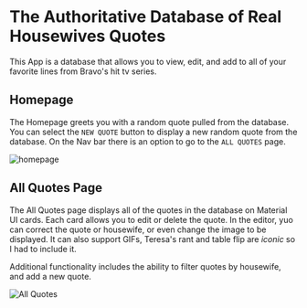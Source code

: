 # The Authoritative Database of Real Housewives Quotes

This App is a database that allows you to view, edit, and add to all of your favorite lines from Bravo's hit tv series.

## Homepage

The Homepage greets you with a random quote pulled from the database. You can select the `NEW QUOTE` button to display a new random quote from the database. On the Nav bar there is an option to go to the `ALL QUOTES` page.

![homepage](https://github.com/SamCrouch/RH-front/edit/master/Homepage.png?raw=true)

## All Quotes Page

The All Quotes page displays all of the quotes in the database on Material UI cards. Each card allows you to edit or delete the quote. In the editor, yuo can correct the quote or housewife, or even change the image to be displayed. It can also support GIFs, Teresa's rant and table flip are *iconic* so I had to include it.

Additional functionality includes the ability to filter quotes by housewife, and add a new quote.

![All Quotes](https://github.com/SamCrouch/RH-front/edit/master/all-quotes.png?raw=true)
